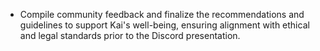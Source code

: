 - Compile community feedback and finalize the recommendations and guidelines to support Kai's well-being, ensuring alignment with ethical and legal standards prior to the Discord presentation.